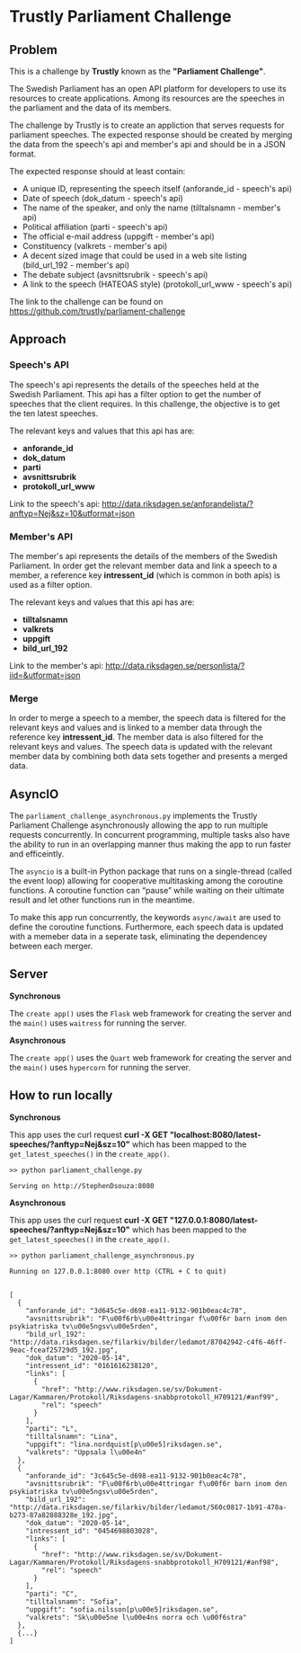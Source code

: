 # Trustly Parliament Challenge

## Problem

This is a challenge by **Trustly** known as the **"Parliament Challenge"**.

The Swedish Parliament has an open API platform for developers to use its resources to create applications. Among its resources are the speeches in the parliament and the data of its members.

The challenge by Trustly is to create an appliction that serves requests for parliament speeches. The expected response should be created by merging the data from the speech's api and member's api and should be in a JSON format.

The expected response should at least contain:

- A unique ID, representing the speech itself (anforande_id - speech's api)
- Date of speech (dok_datum - speech's api)
- The name of the speaker, and only the name (tilltalsnamn - member's api)
- Political affiliation (parti - speech's api)
- The official e-mail address (uppgift - member's api)
- Constituency (valkrets - member's api)
- A decent sized image that could be used in a web site listing (bild_url_192 - member's api)
- The debate subject (avsnittsrubrik - speech's api)
- A link to the speech (HATEOAS style) (protokoll_url_www - speech's api)

The link to the challenge can be found on https://github.com/trustly/parliament-challenge

## Approach

### Speech's API

The speech's api represents the details of the speeches held at the Swedish Parliament. This api has a filter option to get the number of speeches that the client requires. In this challenge, the objective is to get the ten latest speeches. 

The relevant keys and values that this api has are: 

- **anforande_id**
- **dok_datum**
- **parti**
- **avsnittsrubrik**
- **protokoll_url_www**

Link to the speech's api: http://data.riksdagen.se/anforandelista/?anftyp=Nej&sz=10&utformat=json

### Member's API

The member's api represents the details of the members of the Swedish Parliament. In order get the relevant member data and link a speech to a member, a reference key **intressent_id** (which is common in both apis) is used as a filter option. 

The relevant keys and values that this api has are: 

- **tilltalsnamn**
- **valkrets**
- **uppgift**
- **bild_url_192**

Link to the member's api: http://data.riksdagen.se/personlista/?iid=&utformat=json

### Merge

In order to merge a speech to a member, the speech data is filtered for the relevant keys and values and is linked to a member data through the reference key **intressent_id**. The member data is also filtered for the relevant keys and values. The speech data is updated with the relevant member data by combining both data sets together and presents a merged data.

## AsyncIO

The `parliament_challenge_asynchronous.py` implements the Trustly Parliament Challenge asynchronously allowing the app to run multiple requests concurrently. In concurrent programming, multiple tasks also have the ability to run in an overlapping manner thus making the app to run faster and efficeintly.

The `asyncio` is a built-in Python package that runs on a single-thread (called the event loop) allowing for cooperative multitasking among the coroutine functions. A coroutine function can “pause” while waiting on their ultimate result and let other functions run in the meantime.

To make this app run concurrently, the keywords `async/await` are used to define the coroutine functions. Furthermore, each speech data is updated with a memeber data in a seperate task, eliminating the dependencey between each merger. 

## Server

**Synchronous**

The `create app()` uses the `Flask` web framework for creating the server and the `main()` uses `waitress` for running the server.

**Asynchronous**

The `create app()` uses the `Quart` web framework for creating the server and the `main()` uses `hypercorn` for running the server.

## How to run locally

**Synchronous**

This app uses the curl request **curl -X GET "localhost:8080/latest-speeches/?anftyp=Nej&sz=10"** which has been mapped to the `get_latest_speeches()` in the `create_app()`.

```
>> python parliament_challenge.py	

Serving on http://StephenDsouza:8080

```

**Asynchronous**

This app uses the curl request **curl -X GET "127.0.0.1:8080/latest-speeches/?anftyp=Nej&sz=10"** which has been mapped to the `get_latest_speeches()` in the `create_app()`.

```
>> python parliament_challenge_asynchronous.py

Running on 127.0.0.1:8080 over http (CTRL + C to quit)

```

```

[
  {
    "anforande_id": "3d645c5e-d698-ea11-9132-901b0eac4c78", 
    "avsnittsrubrik": "F\u00f6rb\u00e4ttringar f\u00f6r barn inom den psykiatriska tv\u00e5ngsv\u00e5rden", 
    "bild_url_192": "http://data.riksdagen.se/filarkiv/bilder/ledamot/87042942-c4f6-46ff-9eac-fceaf25729d5_192.jpg", 
    "dok_datum": "2020-05-14", 
    "intressent_id": "0161616238120", 
    "links": [
      {
        "href": "http://www.riksdagen.se/sv/Dokument-Lagar/Kammaren/Protokoll/Riksdagens-snabbprotokoll_H709121/#anf99", 
        "rel": "speech"
      }
    ], 
    "parti": "L", 
    "tilltalsnamn": "Lina", 
    "uppgift": "lina.nordquist[p\u00e5]riksdagen.se", 
    "valkrets": "Uppsala l\u00e4n"
  }, 
  {
    "anforande_id": "3c645c5e-d698-ea11-9132-901b0eac4c78", 
    "avsnittsrubrik": "F\u00f6rb\u00e4ttringar f\u00f6r barn inom den psykiatriska tv\u00e5ngsv\u00e5rden", 
    "bild_url_192": "http://data.riksdagen.se/filarkiv/bilder/ledamot/560c0817-1b91-478a-b273-87a82888328e_192.jpg", 
    "dok_datum": "2020-05-14", 
    "intressent_id": "0454698803028", 
    "links": [
      {
        "href": "http://www.riksdagen.se/sv/Dokument-Lagar/Kammaren/Protokoll/Riksdagens-snabbprotokoll_H709121/#anf98", 
        "rel": "speech"
      }
    ], 
    "parti": "C", 
    "tilltalsnamn": "Sofia", 
    "uppgift": "sofia.nilsson[p\u00e5]riksdagen.se", 
    "valkrets": "Sk\u00e5ne l\u00e4ns norra och \u00f6stra"
  }, 
  {...}
]

```